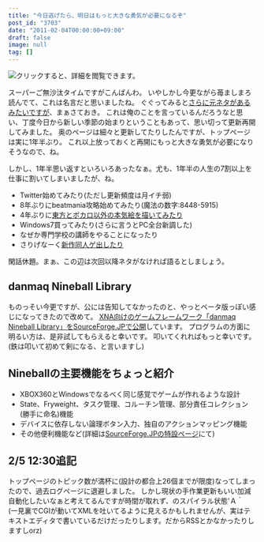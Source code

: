 ```yaml
---
title: "今日逃げたら、明日はもっと大きな勇気が必要になるぞ"
post_id: "3703"
date: "2011-02-04T00:00:00+09:00"
draft: false
image: null
tag: []
---
```


![クリックすると、詳細を閲覧できます。](/image/illustrations/Pikmin_s.jpg)

スーパーご無沙汰タイムですがこんばんわ。
いやしかし今更ながら苺ましまろ読んでて、これは名言だと思いましたね。
ぐぐってみると[さらに元ネタがあるみたいですが](http://ja.wikipedia.org/wiki/ANGEL_VOICE_\(%E6%BC%AB%E7%94%BB\))、まぁさておき。
これは俺のことを言っているんだろうなと思い、丁度今日から新しい季節の始まりということもあって、思い切って更新再開してみました。
奥のページは細々と更新してたりしたんですが、トップページは実に1年半ぶり。
これ以上放っておくと再開にもっと大きな勇気が必要になりそうなので、ね。

しかし、1年半思い返すといろいろあったなぁ。尤も、1年半の人生の7割以上を仕事に割いてしまいましたが、ね。

* Twitter始めてみたり(ただし更新頻度は月イチ弱)
* 8年ぶりにbeatmania攻略始めてみたり(魔法の数字:8448-5915)
* 4年ぶりに[東方とボカロ以外の本気絵を描いてみたり](http://p.tl/i/16343427)
* Windows7買ってみたり(さらに言うとPC全台新調した)
* なぜか専門学校の講師をやることになったり
* さりげなーく[新作同人ゲ出したり](http://kagaminer.in/)

閑話休題。まぁ、この辺は次回以降ネタがなければ語るとしましょう。

## danmaq Nineball Library

ものっそい今更ですが、公には告知してなかったのと、やっとベータ版っぽい感じになってきたので改めて。
[XNA向けのゲームフレームワーク「danmaq Nineball Library」をSourceForge.JPで公開](http://nineball.sourceforge.jp/)しています。
プログラムの方面に明るい方は、是非試してもらえると幸いです。
叩いてくれればもっと幸いです。(鉄は叩いて初めて剣になる、と言いますし)

## Nineballの主要機能をちょっと紹介

* XBOX360とWindowsでなるべく同じ感覚でゲームが作れるような設計
* State、Fryweight、タスク管理、コルーチン管理、部分責任コレクション(勝手に命名)機能
* デバイスに依存しない論理ボタン入力、独自のアクションマッピング機能
* その他便利機能など(詳細は[SourceForge.JPの特設ページ](http://nineball.sourceforge.jp/)にて)

## 2/5 12:30追記

トップページのトピック数が満杯に(設計の都合上26個までが限度)なってしまったので、過去ログページに退避しました。
しかし現状の手作業更新もいい加減自動化したいなぁと考えてるんですが時間が取れず、のスパイラル状態'Ａ｀  
(一見裏でCGIが動いてXMLを吐いてるように見えるかもしれませんが、実はテキストエディタで書いているだけだったりします。だからRSSとかなかったりしますしorz)
